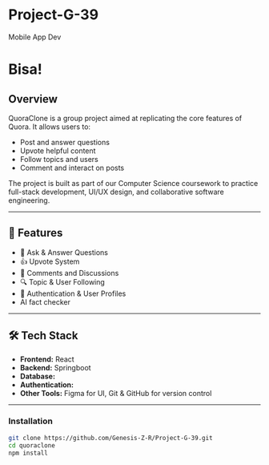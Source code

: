 # Project-G-39
Mobile App Dev 
# Bisa!


## Overview

QuoraClone is a group project aimed at replicating the core features of Quora. It allows users to:

- Post and answer questions
- Upvote helpful content
- Follow topics and users
- Comment and interact on posts

The project is built as part of our Computer Science coursework to practice full-stack development, UI/UX design, and collaborative software engineering.

---

## 🌟 Features

- 📝 Ask & Answer Questions  
- 👍 Upvote System  
- 🧵 Comments and Discussions  
- 🔍 Topic & User Following  
- 🔐 Authentication & User Profiles
- AI fact checker 

---

## 🛠️ Tech Stack

- **Frontend:** React
- **Backend:** Springboot
- **Database:** 
- **Authentication:** 
- **Other Tools:** Figma for UI, Git & GitHub for version control

---



### Installation

```bash
git clone https://github.com/Genesis-Z-R/Project-G-39.git
cd quoraclone
npm install
